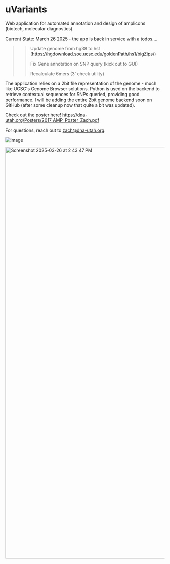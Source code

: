 # uVariants

Web application for automated annotation and design of amplicons (biotech, molecular diagnostics).  

Current State: 
March 26 2025 - the app is back in service with a todos....

>> Update genome from hg38 to hs1 (https://hgdownload.soe.ucsc.edu/goldenPath/hs1/bigZips/)
>> 
>> Fix Gene annotation on SNP query (kick out to GUI)
>> 
>> Recalculate 6mers (3' check utility)

The application relies on a 2bit file representation of the genome - much like UCSC's Genome Browser solutions.  Python is used on the backend to retrieve contextual sequences for SNPs queried, providing good performance.  I will be adding the entire 2bit genome backend soon on GitHub (after some cleanup now that quite a bit was updated).

Check out the poster here!  https://dna-utah.org/Posters/2017_AMP_Poster_Zach.pdf



For questions, reach out to zach@dna-utah.org.  


![image](https://github.com/user-attachments/assets/c7b73b36-3512-463d-bc14-592ee0c03c7c)


<img width="1296" alt="Screenshot 2025-03-26 at 2 43 47 PM" src="https://github.com/user-attachments/assets/71394435-b855-4756-8878-70a3e44b3675" />
